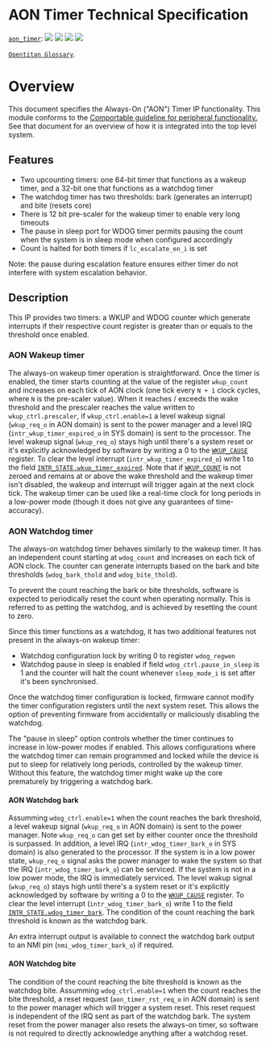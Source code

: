 # AON Timer Technical Specification

[`aon_timer`](https://reports.opentitan.org/hw/ip/aon_timer/dv/latest/report.html):
![](https://dashboards.lowrisc.org/badges/dv/aon_timer/test.svg)
![](https://dashboards.lowrisc.org/badges/dv/aon_timer/passing.svg)
![](https://dashboards.lowrisc.org/badges/dv/aon_timer/functional.svg)
![](https://dashboards.lowrisc.org/badges/dv/aon_timer/code.svg)

[`Opentitan Glossary`](../../../doc/glossary.md).


# Overview

This document specifies the Always-On ("AON") Timer IP functionality.
This module conforms to the [Comportable guideline for peripheral functionality.](../../../doc/contributing/hw/comportability/README.md)
See that document for an overview of how it is integrated into the top level system.

## Features

- Two upcounting timers: one 64-bit timer that functions as a wakeup timer, and a 32-bit one that functions as a watchdog timer
- The watchdog timer has two thresholds: bark (generates an interrupt) and bite (resets core)
- There is 12 bit pre-scaler for the wakeup timer to enable very long timeouts
- The pause in sleep port for WDOG timer permits pausing the count when the system is in sleep mode when configured accordingly
- Count is halted for both timers if `lc_escalate_en_i` is set

Note: the pause during escalation feature ensures either timer do not interfere with system escalation behavior.


## Description

This IP provides two timers: a WKUP and WDOG counter which generate interrupts if their respective count register is greater than or equals to the threshold once enabled.

### AON Wakeup timer

The always-on wakeup timer operation is straightforward.
Once the timer is enabled, the timer starts counting at the value of the register `wkup_count` and increases on each tick of AON clock (one tick every `N + 1` clock cycles, where `N` is the pre-scaler value).
When it reaches / exceeds the wake threshold and the prescaler reaches the value written to `wkup_ctrl.prescaler`, if `wkup_ctrl.enable=1`  a level wakeup signal (`wkup_req_o` in AON domain) is sent to the power manager and a level IRQ (`intr_wkup_timer_expired_o` in SYS domain) is sent to the processor.
The level wakeup signal (`wkup_req_o`) stays high until there's a system reset or it's explicitly acknowledged by software by writing a 0 to the [`WKUP_CAUSE`](doc/registers.md#wkup_cause) register.
To clear the level interrupt (`intr_wkup_timer_expired_o`) write 1 to the field [`INTR_STATE.wkup_timer_expired`](doc/registers.md#intr_state).
Note that if [`WKUP_COUNT`](doc/registers.md#wkup_count) is not zeroed and remains at or above the wake threshold and the wakeup timer isn't disabled, the wakeup and interrupt will trigger again at the next clock tick.
The wakeup timer can be used like a real-time clock for long periods in a low-power mode (though it does not give any guarantees of time-accuracy).

### AON Watchdog timer

The always-on watchdog timer behaves similarly to the wakeup timer.
It has an independent count starting at `wdog_count` and increases on each tick of AON clock.
The counter can generate interrupts based on the bark and bite thresholds (`wdog_bark_thold` and `wdog_bite_thold`).

To prevent the count reaching the bark or bite thresholds, software is expected to periodically reset the count when operating normally.
This is referred to as petting the watchdog, and is achieved by resetting the count to zero.

Since this timer functions as a watchdog, it has two additional features not present in the always-on wakeup timer:
* Watchdog configuration lock by writing 0 to register `wdog_regwen`
* Watchdog pause in sleep is enabled if field `wdog_ctrl.pause_in_sleep` is 1 and the counter will halt the count whenever `sleep_mode_i` is set after it's been synchronised.

Once the watchdog timer configuration is locked, firmware cannot modify the timer configuration registers  until the next system reset.
This allows the option of preventing firmware from accidentally or maliciously disabling the watchdog.

The "pause in sleep" option controls whether the timer continues to increase in low-power modes if enabled.
This allows configurations where the watchdog timer can remain programmed and locked while the device is put to sleep for relatively long periods, controlled by the wakeup timer.
Without this feature, the watchdog timer might wake up the core prematurely by triggering a watchdog bark.


#### AON Watchdog bark

Assumming `wdog_ctrl.enable=1` when the count reaches the bark threshold, a level wakeup signal (`wkup_req_o` in AON domain) is sent to the power manager.
Note `wkup_req_o` can get set by either counter once the threshold is surpassed.
In addition, a level IRQ (`intr_wdog_timer_bark_o` in SYS domain) is also generated to the processor.
If the system is in a low power state, `wkup_req_o` signal asks the power manager to wake the system so that the IRQ (`intr_wdog_timer_bark_o`) can be serviced.
If the system is not in a low power mode, the IRQ is immediately serviced.
The level wakup signal (`wkup_req_o`) stays high until there's a system reset or it's explicitly acknowledged by software by writing a 0 to the [`WKUP_CAUSE`](doc/registers.md#wkup_cause) register.
To clear the level interrupt (`intr_wdog_timer_bark_o`) write 1 to the field [`INTR_STATE.wdog_timer_bark`](doc/registers.md#intr_state).
The condition of the count reaching the bark threshold is known as the watchdog bark.

An extra interrupt output is available to connect the watchdog bark output to an NMI pin (`nmi_wdog_timer_bark_o`) if required.

#### AON Watchdog bite

The condition of the count reaching the bite threshold is known as the watchdog bite.
Assumming `wdog_ctrl.enable=1` when the count reaches the bite threshold, a reset request (`aon_timer_rst_req_o` in AON domain) is sent to the power manager which will trigger a system reset.
This reset request is independent of the IRQ sent as part of the watchdog bark.
The system reset from the power manager also resets the always-on timer, so software is not required to directly acknowledge anything after a watchdog reset.
